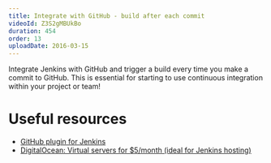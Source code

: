 ```yaml
---
title: Integrate with GitHub - build after each commit
videoId: Z3S2gMBUkBo
duration: 454
order: 13
uploadDate: 2016-03-15
---
```


Integrate Jenkins with GitHub and trigger a build every time you make a commit to GitHub. This is essential for starting to use continuous integration within your project or team!

# Useful resources
* <a href="https://wiki.jenkins-ci.org/display/JENKINS/GitHub+Plugin" target="_blank">GitHub plugin for Jenkins</a>
* <a href="https://m.do.co/c/5ce33a60cf22" target="_blank">DigitalOcean: Virtual servers for $5/month (ideal for Jenkins hosting)</a>